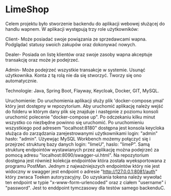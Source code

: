 # LimeShop
Celem projektu było stworzenie backendu do aplikacji webowej służącej do handlu wapnem. W aplikacji występują trzy role użytkowników:

Client- Może posiadać swoje powiązania ze sprzedawcami wapna. Podglądać statusy swoich zakupów oraz dokonywać nowych.

Dealer- Posiada on listę klientów oraz swoje zasoby wapna akceptuje transakcję oraz może je podejrzeć.

Admin- Może podejrzeć wszystkie transakcje w systemie. Usunąć użytkownika. Konta z tą rolą nie da się stworzyć. Tworzy się ono automatycznie.


Technologie:
Java, Spring Boot, Flayway, Keycloak, Docker, GIT, MySQL.


Uruchomienie: 
Do uruchomienia aplikacji służy plik 'docker-compose.ymal' który jest dostępny w repozytorium. Aby uruchomić aplikację należy wejść do folderu w którym dany plik się znajduje i następnie z poziomu konsoli uruchomić polecenie "docker-compose up". Po odczekaniu kilku minut wszystko co niezbędne powinno się uruchomić. Po uruchomieniu wszystkiego pod adresem  "localhost:8180" dostępna jest konsola keycloka służąca do zarządzania zarejestrowanymi użytkownikami login: "admin" hasło: "admin". Użyewjąc MySQL Workbench możemy połączyć się i przejrzeć strukturę bazy danych login: "limeU", haslo: "limeP". Samą strukturę endpointów wystawianych przez aplikację można podejrzeć za pomocą adresu "localhost:8090/swagger-ui.html". Na repozytorium dostępna jest również kolekcja endpointów która została wyeksportowana z programu PostMan. Jednym z najważniejszych endpointów który nie jest widoczny w swagger jest endpoint o adresie "http://127.0.0.1:8081/auth" który zwraca Toeken autoryzacyjny. Do uzyskania tokena należy wywołać ten endpoint w typie "x-www-form-urlencoded" oraz z ciałem "username" i "password". Jest to enddpoint tymczasowy dla testów samego backenduC.
